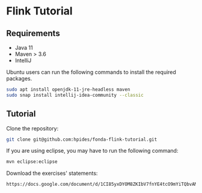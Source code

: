 # Flink Tutorial


## Requirements

- Java 11
- Maven > 3.6
- IntelliJ

Ubuntu users can run the following commands to install the required packages.
```bash
sudo apt install openjdk-11-jre-headless maven
sudo snap install intellij-idea-community --classic
```

## Tutorial

Clone the repository:
```bash
git clone git@github.com:hpides/fonda-flink-tutorial.git
```

If you are using eclipse, you may have to run the following command:
```bash
mvn eclipse:eclipse
```

Download the exercises' statements:
```bash
https://docs.google.com/document/d/1CI85yxDYOM8ZKIbV7fnYE4tcO9mYiTQbvAMOBwXadEY/edit?usp=sharing
```



